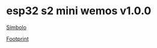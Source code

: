 # esp32 s2 mini wemos v1.0.0

[Símbolo](https://gitlab.com/kicad/libraries/kicad-symbols/-/merge_requests/3600)

[Footprint](https://gitlab.com/kicad/libraries/kicad-footprints/-/merge_requests/2904)
